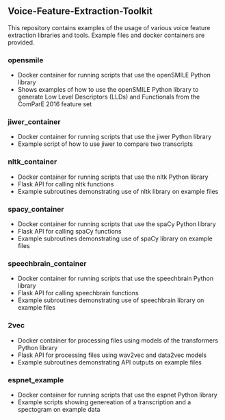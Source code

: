 ## Voice-Feature-Extraction-Toolkit
This repository contains examples of the usage of various voice feature extraction libraries and tools. Example files and docker containers are provided.
### opensmile
- Docker container for running scripts that use the openSMILE Python library
- Shows examples of how to use the openSMILE Python library to generate Low Level Descriptors (LLDs) and Functionals from the ComParE 2016 feature set
### jiwer_container
- Docker container for running scripts that use the jiwer Python library
- Example script of how to use jiwer to compare two transcripts
### nltk_container
- Docker container for running scripts that use the nltk Python library
- Flask API for calling nltk functions
- Example subroutines demonstrating use of nltk library on example files
### spacy_container
- Docker container for running scripts that use the spaCy Python library
- Flask API for calling spaCy functions
- Example subroutines demonstrating use of spaCy library on example files
### speechbrain_container
- Docker container for running scripts that use the speechbrain Python library
- Flask API for calling speechbrain functions
- Example subroutines demonstrating use of speechbrain library on example files
### 2vec
- Docker container for processing files using models of the transformers Python library
- Flask API for processing files using wav2vec and data2vec models
- Example subroutines demonstrating API outputs on example files
### espnet_example
- Docker container for running scripts that use the espnet Python library
- Example scripts showing genereation of a transcription and a spectogram on example data